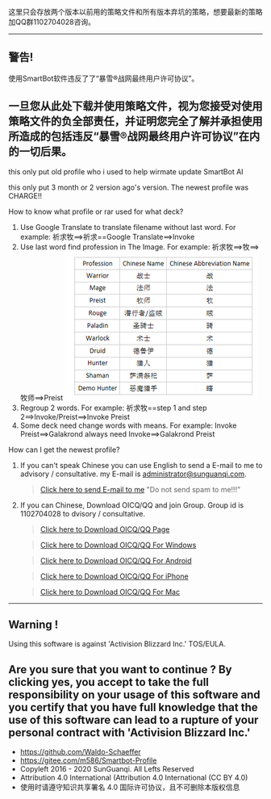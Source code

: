 这里只会存放两个版本以前用的策略文件和所有版本弃坑的策略，想要最新的策略加QQ群1102704028咨询。

---------------------------
警告!
---------------------------
使用SmartBot软件违反了了“暴雪®战网最终用户许可协议”。

一旦您从此处下载并使用策略文件，视为您接受对使用策略文件的负全部责任，并证明您完全了解并承担使用所造成的包括违反“暴雪®战网最终用户许可协议”在内的一切后果。
---------------------------

this only put old profile who i used to help wirmate update SmartBot AI

this only put 3 month or 2 version ago's version. The newest profile was CHARGE!!

How to know what profile or rar used for what deck?

1. Use Google Translate to translate filename without last word. For example: 祈求牧==>祈求==Google Translate==>Invoke
2. Use last word find profession in The Image. For example: 祈求牧==>牧==>牧师==>Preist
![Profession Name Table](./PCC.png)
3. Regroup 2 words. For example: 祈求牧==step 1 and step 2==>Invoke/Preist==>Invoke Preist
4. Some deck need change words with means.  For example: Invoke Preist==>Galakrond always need Invoke==>Galakrond Preist

How can I get the newest profile?

1. If you can't speak Chinese you can use English to send a E-mail to me to advisory / consultative. my E-mail is administrator@sunguanqi.com.
	>[Click here to send E-mail to me](mailto:administrator@sunguanqi.com) "Do not send spam to me!!!"
2. If you can Chinese, Download OICQ/QQ and join Group. Group id is 1102704028 to dvisory / consultative.
	>[Click here to Download OICQ/QQ Page](https://im.qq.com/download/)
	
	>[Click here to Download OICQ/QQ For Windows](https://dldir1.qq.com/qqfile/QQIntl/QQi_PC/QQIntl2.11.exe)
	
	>[Click here to Download OICQ/QQ For Android](https://down.qq.com/qqweb/QQ_1/android_apk/Android_6.0.3.6604_537064871.apk)
	
	>[Click here to Download OICQ/QQ For iPhone](https://itunes.apple.com/cn/app/id710380093?mt=8)
	
	>[Click here to Download OICQ/QQ For Mac](https://im.qq.com/macqq/)

---------------------------
Warning !
---------------------------
Using this software is against 'Activision Blizzard Inc.' TOS/EULA.

Are you sure that you want to continue ? By clicking yes, you accept to take the full responsibility on your usage of this software and you certify that you have full knowledge that the use of this software can lead to a rupture of your personal contract with 'Activision Blizzard Inc.'
---------------------------

 * https://github.com/Waldo-Schaeffer
 * https://gitee.com/m586/Smartbot-Profile
 * Copyleft 2016 - 2020 SunGuanqi. All Lefts Reserved
 * Attribution 4.0 International (Attribution 4.0 International (CC BY 4.0)
 * 使用时请遵守知识共享署名 4.0 国际许可协议，且不可删除本版权信息